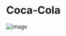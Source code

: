 # Coca-Cola
![image](https://github.com/kathlynbergamo/Coca-Cola/assets/114539651/8a7896e4-3136-4de9-af13-7569741cc103)

